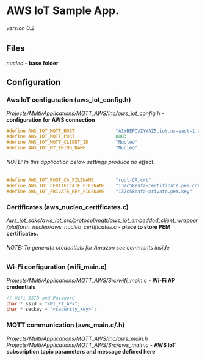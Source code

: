 # AWS IoT Sample App.
###### _version 0.2_
## Files
*nucleo* - **base folder**
## Configuration
### Aws IoT configuration (aws_iot_config.h)

*Projects/Multi/Applications/MQTT_AWS/Inc/aws_iot_config.h* - **configuration for AWS connection**
```c
#define AWS_IOT_MQTT_HOST               "A1YBEPOVZYYAZ5.iot.us-east-1.amazonaws.com"
#define AWS_IOT_MQTT_PORT               8883
#define AWS_IOT_MQTT_CLIENT_ID          "Nucleo"
#define AWS_IOT_MY_THING_NAME           "Nucleo"
```

###### NOTE: In this application below settings produce no effect.
```c
#define AWS_IOT_ROOT_CA_FILENAME        "root-CA.crt"
#define AWS_IOT_CERTIFICATE_FILENAME    "132c58eafa-certificate.pem.crt"
#define AWS_IOT_PRIVATE_KEY_FILENAME    "132c58eafa-private.pem.key"
```
### Certificates (aws_nucleo_certificates.c)
*Aws_iot_sdks/aws_iot_src/protocol/mqtt/aws_iot_embedded_client_wrapper/platform_nucleo/aws_nucleo_certificates.c* - **place to store PEM certificates.**
###### NOTE: To generate credentials for Amazon see comments inside 
### Wi-Fi configuration (wifi_main.c)
*Projects/Multi/Applications/MQTT_AWS/Src/wifi_main.c* - **Wi-Fi AP credentials**
```c
// Wifi SSID and Password 
char * ssid = "<WI_FI_AP>";
char * seckey = "<security_key>";
```
### MQTT communication (aws_main.c/.h)
*Projects/Multi/Applications/MQTT_AWS/Inc/aws_main.h*
*Projects/Multi/Applications/MQTT_AWS/Src/aws_main.c* - 
**AWS IoT subscription topic parameters and message defined here**